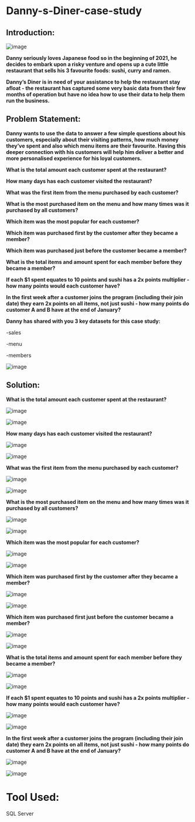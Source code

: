 # Danny-s-Diner-case-study

## Introduction:

![image](https://user-images.githubusercontent.com/92555446/187380541-3e69f5d8-dd41-408e-9945-46e7994f684e.png)

**Danny seriously loves Japanese food so in the beginning of 2021, he decides to embark upon a risky venture and opens up a cute little restaurant that sells his 3 favourite foods: sushi, curry and ramen.**

**Danny’s Diner is in need of your assistance to help the restaurant stay afloat - the restaurant has captured some very basic data from their few months of operation but have no idea how to use their data to help them run the business.**

## Problem Statement:

**Danny wants to use the data to answer a few simple questions about his customers, especially about their visiting patterns, how much money they’ve spent and also which menu items are their favourite. Having this deeper connection with his customers will help him deliver a better and more personalised experience for his loyal customers.**

**What is the total amount each customer spent at the restaurant?**

**How many days has each customer visited the restaurant?**

**What was the first item from the menu purchased by each customer?**

**What is the most purchased item on the menu and how many times was it purchased by all customers?**

**Which item was the most popular for each customer?**

**Which item was purchased first by the customer after they became a member?**

**Which item was purchased just before the customer became a member?**

**What is the total items and amount spent for each member before they became a member?**

**If each $1 spent equates to 10 points and sushi has a 2x points multiplier - how many points would each customer have?**

**In the first week after a customer joins the program (including their join date) they earn 2x points on all items, not just sushi - how many points do customer A and B have at the end of January?**

**Danny has shared with you 3 key datasets for this case study:**

-sales

-menu

-members

![image](https://user-images.githubusercontent.com/92555446/187381281-053700c7-de51-4576-b06b-09c679a226ac.png)

## Solution:

**What is the total amount each customer spent at the restaurant?**

![image](https://user-images.githubusercontent.com/92555446/187382384-354fd830-46c6-4ff0-b6c1-bbb37f9be88b.png)

![image](https://user-images.githubusercontent.com/92555446/187382519-fae1a416-f5ba-4aa7-8e0d-99c58968807f.png)


**How many days has each customer visited the restaurant?**

![image](https://user-images.githubusercontent.com/92555446/187382564-4cd8d5e9-b350-40bd-94c6-b0ebfceffb60.png)

![image](https://user-images.githubusercontent.com/92555446/187382618-b4c09209-0e0d-46b3-b38b-bec1be0f6311.png)


**What was the first item from the menu purchased by each customer?**

![image](https://user-images.githubusercontent.com/92555446/187382713-48f57ad4-52c9-42f0-9cfd-283a8ed98eb2.png)

![image](https://user-images.githubusercontent.com/92555446/187382774-50f1b23e-ae91-4b5d-9451-b95551a20f16.png)


**What is the most purchased item on the menu and how many times was it purchased by all customers?**

![image](https://user-images.githubusercontent.com/92555446/187382843-00a4fd8e-d628-4f79-8930-e8bfec186337.png)

![image](https://user-images.githubusercontent.com/92555446/187382881-c312e65b-5d0e-4813-9422-989da93930d7.png)


**Which item was the most popular for each customer?**

![image](https://user-images.githubusercontent.com/92555446/187383083-6ec2939b-ee83-484b-a7c3-6acb2e14a73c.png)

![image](https://user-images.githubusercontent.com/92555446/187383138-7f9cfed3-af6c-490b-84f7-657b2d3059d5.png)


**Which item was purchased first by the customer after they became a member?**

![image](https://user-images.githubusercontent.com/92555446/187383219-ae19a073-e14e-445f-aadb-de25e14f166d.png)

![image](https://user-images.githubusercontent.com/92555446/187383274-a0ad567a-1745-4de8-bea6-71d7ad4c0cdf.png)


**Which item was purchased first just before the customer became a member?**

![image](https://user-images.githubusercontent.com/92555446/187383346-39f2aee1-438a-4590-9b27-5da1cefa6811.png)

![image](https://user-images.githubusercontent.com/92555446/187383501-6bbd52ef-d101-4b75-8ef8-840c33a376a7.png)


**What is the total items and amount spent for each member before they became a member?**

![image](https://user-images.githubusercontent.com/92555446/187383672-3f2a4504-2a70-498d-b602-6a31d51209ec.png)

![image](https://user-images.githubusercontent.com/92555446/187383722-624960ba-2015-4840-96d8-6a69be7ab2a0.png)


**If each $1 spent equates to 10 points and sushi has a 2x points multiplier - how many points would each customer have?**

![image](https://user-images.githubusercontent.com/92555446/187383805-518e13fb-edc6-4957-9b2e-e60b58352205.png)

![image](https://user-images.githubusercontent.com/92555446/187383859-609fce47-361c-46ca-8bbd-c3b94ed6eabd.png)

**In the first week after a customer joins the program (including their join date) they earn 2x points on all items, 
  not just sushi - how many points do customer A and B have at the end of January?**
  
![image](https://user-images.githubusercontent.com/92555446/187383978-a02ef241-05a6-4628-96da-7c9d4c5e1d26.png)

![image](https://user-images.githubusercontent.com/92555446/187384014-eb335d4a-7a0f-4ce6-8083-31e8f464bb77.png)


# Tool Used:

SQL Server



















